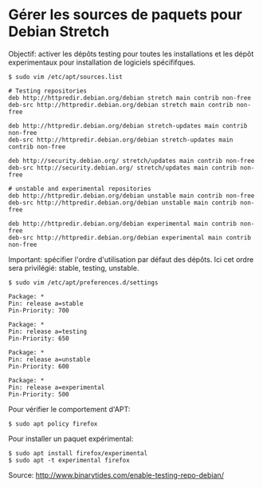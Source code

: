 # Gérer les sources de paquets pour Debian Stretch

Objectif: activer les dépôts testing pour toutes les installations et les dépôt experimentaux pour installation de logiciels spécififques.

	$ sudo vim /etc/apt/sources.list

	# Testing repositories
	deb http://httpredir.debian.org/debian stretch main contrib non-free
	deb-src http://httpredir.debian.org/debian stretch main contrib non-free

	deb http://httpredir.debian.org/debian stretch-updates main contrib non-free
	deb-src http://httpredir.debian.org/debian stretch-updates main contrib non-free

	deb http://security.debian.org/ stretch/updates main contrib non-free
	deb-src http://security.debian.org/ stretch/updates main contrib non-free

	# unstable and experimental repositories
	deb http://httpredir.debian.org/debian unstable main contrib non-free
	deb-src http://httpredir.debian.org/debian unstable main contrib non-free

	deb http://httpredir.debian.org/debian experimental main contrib non-free
	deb-src http://httpredir.debian.org/debian experimental main contrib non-free


Important: spécifier l'ordre d'utilisation par défaut des dépôts. Ici cet ordre sera privilégié: stable, testing, unstable.
	
	$ sudo vim /etc/apt/preferences.d/settings

	Package: *
	Pin: release a=stable
	Pin-Priority: 700

	Package: *
	Pin: release a=testing
	Pin-Priority: 650

	Package: *
	Pin: release a=unstable
	Pin-Priority: 600

	Package: *
	Pin: release a=experimental
	Pin-Priority: 500

Pour vérifier le comportement d'APT:

	$ sudo apt policy firefox

Pour installer un paquet expérimental:

	$ sudo apt install firefox/experimental
	$ sudo apt -t experimental firefox

Source: http://www.binarytides.com/enable-testing-repo-debian/

